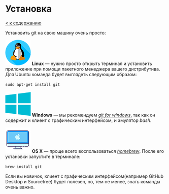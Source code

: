 # Установка

[< к содержанию](../readme.md)

Установить git на свою машину очень просто:


![linux logo](../img/linux_resize.png)
**Linux** — нужно просто открыть терминал и установить приложение при помощи пакетного менеджера вашего дистрибутива. Для Ubuntu команда будет выглядеть следующим образом: 

`sudo apt-get install git`

![windows logo](../img/windows_resize.png)
**Windows** — мы рекомендуем [*git for windows*](https://git-scm.com/download/win), так как он содержит и клиент с графическим интерфейсом, и эмулятор *bash*.


![OS X logo](../img/mac_resize.png)
**OS X** — проще всего воспользоваться [*homebrew*](https://brew.sh/). После его установки запустите в терминале: 

`brew install git`

Если вы новичок, клиент с графическим интерфейсом(например GitHub Desktop и Sourcetree) будет полезен, но, тем не менее, знать команды очень важно.


